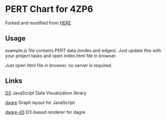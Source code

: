 PERT Chart for 4ZP6
===============
Forked and modified from [HERE](https://github.com/nickholub/d3-dag-visualization)

## Usage
example.js file contains PERT data (nodes and edges).
Just update this with your project tasks and open index.html file in browser.

 Just open html file in browser, no server is required.

## Links

[D3](https://github.com/mbostock/d3) JavaScript Data Visualization library

[dagre](https://github.com/cpettitt/dagre) Graph layout for JavaScript

[dagre-d3](https://github.com/cpettitt/dagre-d3) D3-based renderer for dagre
